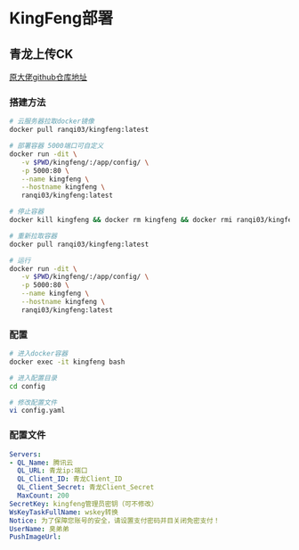 # KingFeng部署

## 青龙上传CK

[原大佬github仓库地址](https://github.com/WindFgg/kingfeng)

### 搭建方法

<CodeGroup>
  <CodeGroupItem title="首次部署" active>

```bash
# 云服务器拉取docker镜像
docker pull ranqi03/kingfeng:latest

# 部署容器 5000端口可自定义
docker run -dit \
   -v $PWD/kingfeng/:/app/config/ \
   -p 5000:80 \
   --name kingfeng \
   --hostname kingfeng \
   ranqi03/kingfeng:latest

```

  </CodeGroupItem>
  <CodeGroupItem title="更新">

```bash
# 停止容器
docker kill kingfeng && docker rm kingfeng && docker rmi ranqi03/kingfeng

# 重新拉取容器
docker pull ranqi03/kingfeng:latest

# 运行
docker run -dit \
   -v $PWD/kingfeng/:/app/config/ \
   -p 5000:80 \
   --name kingfeng \
   --hostname kingfeng \
   ranqi03/kingfeng:latest
```

  </CodeGroupItem>
</CodeGroup>


### 配置

```bash
# 进入docker容器
docker exec -it kingfeng bash

# 进入配置目录
cd config

# 修改配置文件
vi config.yaml
```

### 配置文件

```yaml
Servers:
- QL_Name: 腾讯云
  QL_URL: 青龙ip:端口
  QL_Client_ID: 青龙Client_ID
  QL_Client_Secret: 青龙Client_Secret
  MaxCount: 200
SecretKey: kingfeng管理员密钥（可不修改）
WsKeyTaskFullName: wskey转换
Notice: 为了保障您账号的安全，请设置支付密码并目关闭免密支付！
UserName: 臭弟弟
PushImageUrl: 
```
